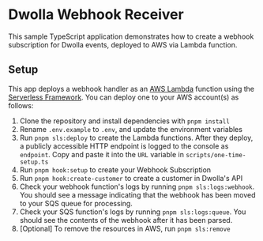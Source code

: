 # Dwolla Webhook Receiver

This sample TypeScript application demonstrates how to create a webhook subscription for Dwolla events, deployed to AWS via Lambda function.

## Setup

This app deploys a webhook handler as an [AWS Lambda](https://aws.amazon.com/lambda/) function using the [Serverless Framework](https://serverless.com/). You can deploy one to your AWS account(s) as follows:

1. Clone the repository and install dependencies with `pnpm install`
2. Rename `.env.example` to `.env`, and update the environment variables
3. Run `pnpm sls:deploy` to create the Lambda functions. After they deploy, a publicly accessible HTTP endpoint is logged to the console as `endpoint`. Copy and paste it into the `URL` variable in `scripts/one-time-setup.ts`
4. Run `pnpm hook:setup` to create your Webhook Subscription
5. Run `pnpm hook:create-customer` to create a customer in Dwolla's API
6. Check your webhook function's logs by running `pnpm sls:logs:webhook`. You should see a message indicating that the webhook has been moved to your SQS queue for processing.
7. Check your SQS function's logs by running `pnpm sls:logs:queue`. You should see the contents of the webhook after it has been parsed.
9. [Optional] To remove the resources in AWS, run `pnpm sls:remove`
